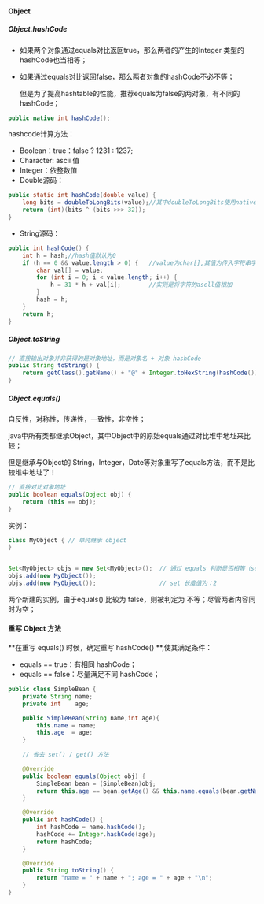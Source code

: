 #### Object

##### Object.hashCode

- 如果两个对象通过equals对比返回true，那么两者的产生的Integer 类型的 hashCode也当相等；

- 如果通过equals对比返回false，那么两者对象的hashCode不必不等；

    但是为了提高hashtable的性能，推荐equals为false的两对象，有不同的hashCode；

```java
public native int hashCode();
```

hashcode计算方法：

- Boolean：true：false ? 1231 : 1237;
- Character: ascii 值
- Integer：依整数值
- Double源码：

```java
public static int hashCode(double value) {
    long bits = doubleToLongBits(value);//其中doubleToLongBits使用native doubleToRawLongBits
    return (int)(bits ^ (bits >>> 32));
}
```

- String源码：

```java
public int hashCode() {
    int h = hash;//hash值默认为0
    if (h == 0 && value.length > 0) {   //value为char[],其值为传入字符串字符
        char val[] = value;
        for (int i = 0; i < value.length; i++) {
            h = 31 * h + val[i];        //实则是将字符的ascll值相加
        }
        hash = h;
    }
    return h;
}
```



##### Object.toString

```java
// 直接输出对象并非获得的是对象地址，而是对象名 + 对象 hashCode 
public String toString() {
    return getClass().getName() + "@" + Integer.toHexString(hashCode());
}
```



##### Object.equals()

自反性，对称性，传递性，一致性，非空性；

java中所有类都继承Object，其中Object中的原始equals通过对比堆中地址来比较；

但是继承与Object的 String，Integer，Date等对象重写了equals方法，而不是比较堆中地址了！

```java
// 直接对比对象地址
public boolean equals(Object obj) {
    return (this == obj);
}
```

实例：

```java
class MyObject { // 单纯继承 object
}


Set<MyObject> objs = new Set<MyObject>();  // 通过 equals 判断是否相等（set不添加重复节点）
objs.add(new MyObject());
objs.add(new MyObject()); 				   // set 长度值为：2
```

两个新建的实例，由于equals() 比较为 false，则被判定为 不等；尽管两者内容同时为空；



#### 重写 Object 方法



**在重写 equals() 时候，确定重写 hashCode() **,使其满足条件：

- equals == true：有相同 hashCode；
- equals == false：尽量满足不同 hashCode；

```java
public class SimpleBean {
    private String name;
    private int    age;

    public SimpleBean(String name,int age){
        this.name = name;
        this.age  = age;
    }
	
    // 省去 set() / get() 方法

    @Override
    public boolean equals(Object obj) {
        SimpleBean bean = (SimpleBean)obj;
        return this.age == bean.getAge() && this.name.equals(bean.getName());
    }

    @Override
    public int hashCode() {
        int hashCode = name.hashCode();
        hashCode += Integer.hashCode(age);
        return hashCode;
    }

	@Override
    public String toString() {
        return "name = " + name + "; age = " + age + "\n";
    }
}
```

